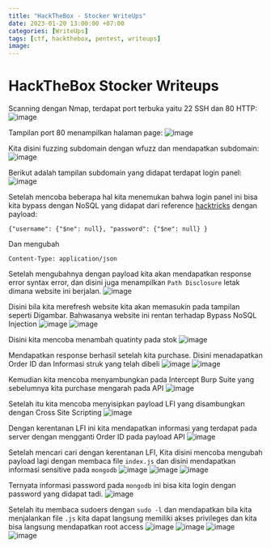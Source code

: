 ```yaml
---
title: "HackTheBox - Stocker WriteUps"
date: 2023-01-20 13:00:00 +07:00
categories: [WriteUps]
tags: [ctf, hackthebox, pentest, writeups]
image: 
---
```


# HackTheBox Stocker Writeups

Scanning dengan Nmap, terdapat port terbuka yaitu 22 SSH dan 80 HTTP: 
![image](https://media.discordapp.net/attachments/740245586095112242/1065882948445929482/image.png)

Tampilan port 80 menampilkan halaman page:
![image](https://media.discordapp.net/attachments/740245586095112242/1065883097834475571/image.png)

Kita disini fuzzing subdomain dengan wfuzz dan mendapatkan subdomain:
![image](https://media.discordapp.net/attachments/740245586095112242/1065883346493767740/image.png)

Berikut adalah tampilan subdomain yang didapat terdapat login panel:
![image](https://media.discordapp.net/attachments/740245586095112242/1065883481642639430/image.png)

Setelah mencoba beberapa hal kita menemukan bahwa login panel ini bisa kita bypass dengan NoSQL yang didapat dari reference [hacktricks](https://book.hacktricks.xyz/pentesting-web/nosql-injection#basic-authentication-bypass) dengan payload:
```
{"username": {"$ne": null}, "password": {"$ne": null} }
```
Dan mengubah
```
Content-Type: application/json
```

Setelah mengubahnya dengan payload kita akan mendapatkan response error syntax error, dan disini juga menampilkan ```Path Disclosure``` letak dimana website ini berjalan.
![image](https://media.discordapp.net/attachments/740245586095112242/1065884013463613490/image.png)

Disini bila kita merefresh website kita akan memasukin pada tampilan seperti Digambar. Bahwasanya website ini rentan terhadap Bypass NoSQL Injection
![image](https://media.discordapp.net/attachments/740245586095112242/1065884323686912090/image.png)
![image](https://media.discordapp.net/attachments/740245586095112242/1065884344599728198/image.png)

Disini kita mencoba menambah quatinty pada stok
![image](https://media.discordapp.net/attachments/740245586095112242/1065884465299193876/image.png)

Mendapatkan response berhasil  setelah kita purchase. Disini menadapatkan Order ID dan Informasi struk yang telah dibeli
![image](https://media.discordapp.net/attachments/740245586095112242/1065884605628031036/image.png)
![image](https://media.discordapp.net/attachments/740245586095112242/1065884802881961994/image.png)

Kemudian kita mencoba menyambungkan pada Intercept Burp Suite yang sebelumnya kita purchase mengarah pada API
![image](https://media.discordapp.net/attachments/740245586095112242/1065884973078421545/image.png)

Setelah itu kita mencoba menyisipkan payload LFI yang disambungkan dengan Cross Site Scripting
![image](https://media.discordapp.net/attachments/740245586095112242/1065885136509489202/image.png)

Dengan kerentanan LFI ini kita mendapatkan informasi yang terdapat pada server dengan mengganti Order ID pada payload API
![image](https://media.discordapp.net/attachments/740245586095112242/1065885312385024020/image.png)

Setelah mencari cari dengan kerentanan LFI, Kita disini mencoba mengubah payload lagi dengan membaca file ```index.js``` dan disini mendapatkan informasi sensitive pada ```mongodb```
![image](https://media.discordapp.net/attachments/740245586095112242/1065885578199060561/image.png)
![image](https://media.discordapp.net/attachments/740245586095112242/1065885592698753095/image.png)
![image](https://media.discordapp.net/attachments/740245586095112242/1065885623539470337/image.png)

Ternyata informasi password pada ```mongodb``` ini bisa kita login dengan password yang didapat tadi.
![image](https://media.discordapp.net/attachments/740245586095112242/1065886055250804787/image.png)

Setelah itu membaca sudoers dengan ```sudo -l``` dan mendapatkan bila kita menjalankan file ```.js``` kita dapat langsung memiliki akses privileges dan kita bisa langsung mendapatkan root access
![image](https://media.discordapp.net/attachments/740245586095112242/1065886254568316978/image.png)
![image](https://media.discordapp.net/attachments/740245586095112242/1065886419593207838/image.png)
![image](https://media.discordapp.net/attachments/740245586095112242/1065886443127447652/image.png)
![image](https://media.discordapp.net/attachments/740245586095112242/1065886460428943510/image.png?width=668&height=607)
